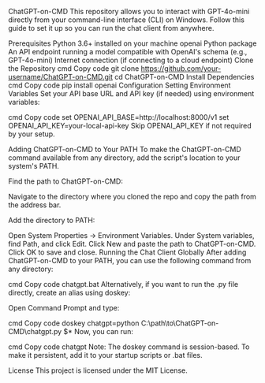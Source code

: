 
ChatGPT-on-CMD
This repository allows you to interact with GPT-4o-mini directly from your command-line interface (CLI) on Windows. Follow this guide to set it up so you can run the chat client from anywhere.

Prerequisites
Python 3.6+ installed on your machine
openai Python package
An API endpoint running a model compatible with OpenAI's schema (e.g., GPT-4o-mini)
Internet connection (if connecting to a cloud endpoint)
Clone the Repository
cmd
Copy code
git clone https://github.com/your-username/ChatGPT-on-CMD.git
cd ChatGPT-on-CMD
Install Dependencies
cmd
Copy code
pip install openai
Configuration
Setting Environment Variables
Set your API base URL and API key (if needed) using environment variables:

cmd
Copy code
set OPENAI_API_BASE=http://localhost:8000/v1
set OPENAI_API_KEY=your-local-api-key
Skip OPENAI_API_KEY if not required by your setup.

Adding ChatGPT-on-CMD to Your PATH
To make the ChatGPT-on-CMD command available from any directory, add the script's location to your system's PATH.

Find the path to ChatGPT-on-CMD:

Navigate to the directory where you cloned the repo and copy the path from the address bar.

Add the directory to PATH:

Open System Properties → Environment Variables.
Under System variables, find Path, and click Edit.
Click New and paste the path to ChatGPT-on-CMD.
Click OK to save and close.
Running the Chat Client Globally
After adding ChatGPT-on-CMD to your PATH, you can use the following command from any directory:

cmd
Copy code
chatgpt.bat
Alternatively, if you want to run the .py file directly, create an alias using doskey:

Open Command Prompt and type:

cmd
Copy code
doskey chatgpt=python C:\path\to\ChatGPT-on-CMD\chatgpt.py $*
Now, you can run:

cmd
Copy code
chatgpt
Note: The doskey command is session-based. To make it persistent, add it to your startup scripts or .bat files.

License
This project is licensed under the MIT License.
